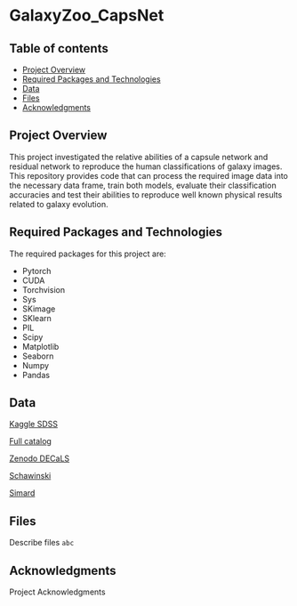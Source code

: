 # GalaxyZoo_CapsNet

## Table of contents
* [Project Overview](#general-info)
* [Required Packages and Technologies](#technologies)
* [Data](#setup)
* [Files](#files)
* [Acknowledgments](#acknowledgments)

## Project Overview
This project investigated the relative abilities of a capsule network and residual network to reproduce the human classifications of galaxy images. This repository provides code that can process the required image data into the necessary data frame, train both models, evaluate their classification accuracies and test their abilities to reproduce well known physical results related to galaxy evolution.
	
## Required Packages and Technologies
The required packages for this project are:
* Pytorch
* CUDA
* Torchvision
* Sys
* SKimage
* SKlearn
* PIL
* Scipy
* Matplotlib
* Seaborn
* Numpy
* Pandas
	
## Data
[Kaggle SDSS](https://www.kaggle.com/competitions/galaxy-zoo-the-galaxy-challenge/data)

[Full catalog](https://data.galaxyzoo.org/)

[Zenodo DECaLS](https://zenodo.org/record/4196267#.YqiMJqHMLIU)

[Schawinski](https://cdsarc.cds.unistra.fr/viz-bin/cat/J/ApJ/711/284#/browse)

[Simard](https://cdsarc.cds.unistra.fr/viz-bin/cat/J/ApJS/196/11#/browse)



## Files
Describe files
```abc```

## Acknowledgments
Project Acknowledgments
